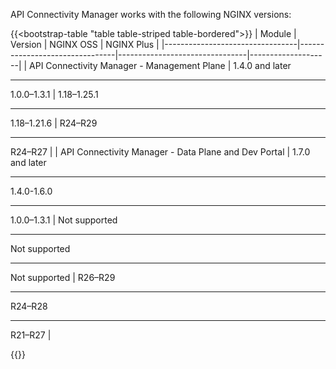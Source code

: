 API Connectivity Manager works with the following NGINX versions:

{{<bootstrap-table "table table-striped table-bordered">}}
| Module                          | Version                        | NGINX OSS                   | NGINX Plus         |
|---------------------------------|--------------------------------|--------------------------------|--------------------|
| API Connectivity Manager - Management Plane          | 1.4.0 and later<hr>1.0.0–1.3.1 | 1.18–1.25.1<hr>1.18–1.21.6     | R24–R29<hr>R24–R27 |
| API Connectivity Manager - Data Plane and Dev Portal | 1.7.0 and later<hr>1.4.0-1.6.0<hr>1.0.0–1.3.1 | <i class="fa-solid fa-ban" style="color: red"></i> Not supported<hr><i class="fa-solid fa-ban" style="color: red"></i> Not supported<hr><i class="fa-solid fa-ban" style="color: red"></i> Not supported | R26–R29<hr>R24–R28<hr>R21–R27 |

{{</bootstrap-table>}}

<!-- Do not remove. Keep this code at the bottom of the include -->
<!-- DOCS-1065 -->